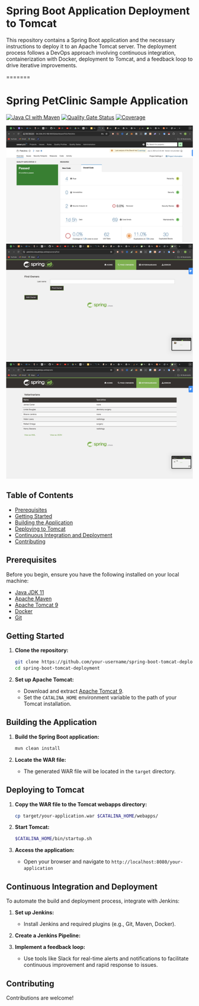 
 
# Spring Boot Application Deployment to Tomcat  

This repository contains a Spring Boot application and the necessary instructions to deploy it to an Apache Tomcat server. The deployment process follows a DevOps approach involving continuous integration, containerization with Docker, deployment to Tomcat, and a feedback loop to drive iterative improvements.  


=======
# Spring PetClinic Sample Application  

[![Java CI with Maven](https://github.com/spring-petclinic/spring-framework-petclinic/actions/workflows/maven-build.yml/badge.svg)](https://github.com/spring-petclinic/spring-framework-petclinic/actions/workflows/maven-build.yml)
[![Quality Gate Status](https://sonarcloud.io/api/project_badges/measure?project=spring-petclinic_spring-framework-petclinic&metric=alert_status)](https://sonarcloud.io/dashboard?id=spring-petclinic_spring-framework-petclinic)
[![Coverage](https://sonarcloud.io/api/project_badges/measure?project=spring-petclinic_spring-framework-petclinic&metric=coverage)](https://sonarcloud.io/dashboard?id=spring-petclinic_spring-framework-petclinic) 


![Java CI with Maven](./images/Sonarqube.png)
![Java CI with Maven](./images/Homepage.png)
![Java CI with Maven](./images/petclinic.png)

## Table of Contents

- [Prerequisites](#prerequisites)
- [Getting Started](#getting-started)
- [Building the Application](#building-the-application)
- [Deploying to Tomcat](#deploying-to-tomcat)
- [Continuous Integration and Deployment](#continuous-integration-and-deployment)
- [Contributing](#contributing)

## Prerequisites

Before you begin, ensure you have the following installed on your local machine:

- [Java JDK 11](https://www.oracle.com/java/technologies/javase-jdk11-downloads.html)
- [Apache Maven](https://maven.apache.org/install.html)
- [Apache Tomcat 9](https://tomcat.apache.org/download-90.cgi)
- [Docker](https://www.docker.com/products/docker-desktop)
- [Git](https://git-scm.com/downloads)

## Getting Started

1. **Clone the repository:**
    ```bash
    git clone https://github.com/your-username/spring-boot-tomcat-deployment.git
    cd spring-boot-tomcat-deployment
    ```

2. **Set up Apache Tomcat:**
    - Download and extract [Apache Tomcat 9](https://tomcat.apache.org/download-90.cgi).
    - Set the `CATALINA_HOME` environment variable to the path of your Tomcat installation.

## Building the Application

1. **Build the Spring Boot application:**
    ```bash
    mvn clean install
    ```

2. **Locate the WAR file:**
    - The generated WAR file will be located in the `target` directory.

## Deploying to Tomcat

1. **Copy the WAR file to the Tomcat webapps directory:**
    ```bash
    cp target/your-application.war $CATALINA_HOME/webapps/
    ```

2. **Start Tomcat:**
    ```bash
    $CATALINA_HOME/bin/startup.sh
    ```

3. **Access the application:**
    - Open your browser and navigate to `http://localhost:8080/your-application`

## Continuous Integration and Deployment

To automate the build and deployment process, integrate with Jenkins:

1. **Set up Jenkins:**
    - Install Jenkins and required plugins (e.g., Git, Maven, Docker).

2. **Create a Jenkins Pipeline:**

2. **Implement a feedback loop:**
    - Use tools like Slack for real-time alerts and notifications to facilitate continuous improvement and rapid response to issues.

## Contributing

Contributions are welcome!






